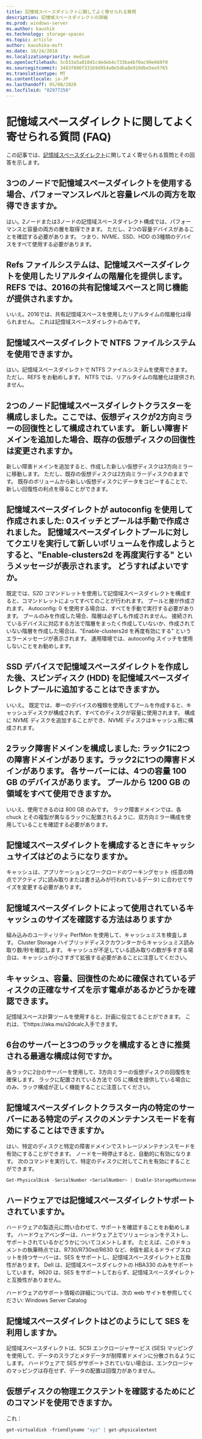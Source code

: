 ```yaml
---
title: 記憶域スペースダイレクトに関してよく寄せられる質問
description: 記憶域スペースダイレクトの詳細
ms.prod: windows-server
ms.author: kaushik
ms.technology: storage-spaces
ms.topic: article
author: kaushika-msft
ms.date: 10/24/2018
ms.localizationpriority: medium
ms.openlocfilehash: 5c033a5a810d1cdedeb4c733ba4bf0ac99e669f0
ms.sourcegitcommit: 3483f886f331b9d954a0e5dba8e910dbe5ee5765
ms.translationtype: MT
ms.contentlocale: ja-JP
ms.lasthandoff: 05/08/2020
ms.locfileid: "82977250"
---
```

# <a name="storage-spaces-direct---frequently-asked-questions-faq"></a>記憶域スペースダイレクトに関してよく寄せられる質問 (FAQ)

この記事では、[記憶域スペースダイレクト](storage-spaces-direct-overview.md)に関してよく寄せられる質問とその回答を示します。

## <a name="when-you-use-storage-spaces-direct-with-3-nodes-can-you-get-both-performance-and-capacity-tiers"></a>3つのノードで記憶域スペースダイレクトを使用する場合、パフォーマンスレベルと容量レベルの両方を取得できますか。

はい。2ノードまたは3ノードの記憶域スペースダイレクト構成では、パフォーマンスと容量の両方の層を取得できます。 ただし、2つの容量デバイスがあることを確認する必要があります。 つまり、NVME、SSD、HDD の3種類のデバイスをすべて使用する必要があります。

## <a name="refs-file-system-provides-real-time-tiering-with-storage-spaces-direct-does-refs-provide-the-same-functionality-with-shared-storage-spaces-in-2016"></a>Refs ファイルシステムは、記憶域スペースダイレクトを使用したリアルタイムの階層化を提供します。 REFS では、2016の共有記憶域スペースと同じ機能が提供されますか。

いいえ。2016では、共有記憶域スペースを使用したリアルタイムの階層化は得られません。 これは記憶域スペースダイレクトのみです。

## <a name="can-i-use-an-ntfs-file-system-with-storage-spaces-direct"></a>記憶域スペースダイレクトで NTFS ファイルシステムを使用できますか。

はい。記憶域スペースダイレクトで NTFS ファイルシステムを使用できます。 ただし、REFS をお勧めします。 NTFS では、リアルタイムの階層化は提供されません。

## <a name="i-have-configured-2-node-storage-spaces-direct-clusters-where-the-virtual-disk-is-configured-as-2-way-mirror-resiliency-if-i-add-a-new-fault-domain-will-the-resiliency-of-the-existing-virtual-disk-change"></a>2つのノード記憶域スペースダイレクトクラスターを構成しました。ここでは、仮想ディスクが2方向ミラーの回復性として構成されています。 新しい障害ドメインを追加した場合、既存の仮想ディスクの回復性は変更されますか。

新しい障害ドメインを追加すると、作成した新しい仮想ディスクは3方向ミラーに移動します。 ただし、既存の仮想ディスクは2方向ミラーディスクのままです。 既存のボリュームから新しい仮想ディスクにデータをコピーすることで、新しい回復性の利点を得ることができます。

## <a name="the-storage-spaces-direct-was-created-using-the-autoconfig0-switch-and-the-pool-was-created-manually-when-i-try-to-query-the-storage-spaces-direct-pool-to-create-a-new-volume-i-get-a-message-saying-enable-clusters2d-again-what-should-i-do"></a>記憶域スペースダイレクトが autoconfig を使用して作成されました: 0スイッチとプールは手動で作成されました。 記憶域スペースダイレクトプールに対してクエリを実行して新しいボリュームを作成しようとすると、"Enable-clusters2d を再度実行する" というメッセージが表示されます。 どうすればよいですか。

既定では、S2D コマンドレットを使用して記憶域スペースダイレクトを構成すると、コマンドレットによってすべてのことが行われます。 プールと層が作成されます。 Autoconfig: 0 を使用する場合は、すべてを手動で実行する必要があります。 プールのみを作成した場合、階層は必ずしも作成されません。 接続されているデバイスに対応する方法で階層をまったく作成していないか、作成されていない階層を作成した場合は、"Enable-clusters2d を再度有効にする" というエラーメッセージが表示されます。 運用環境では、autoconfig スイッチを使用しないことをお勧めします。

## <a name="is-it-possible-to-add-a-spinning-disk-hdd-to-the-storage-spaces-direct-pool-after-you-have-created-storage-spaces-direct-with-ssd-devices"></a>SSD デバイスで記憶域スペースダイレクトを作成した後、スピンディスク (HDD) を記憶域スペースダイレクトプールに追加することはできますか。

いいえ。 既定では、単一のデバイスの種類を使用してプールを作成すると、キャッシュディスクが構成されず、すべてのディスクが容量に使用されます。 構成に NVME ディスクを追加することができ、NVME ディスクはキャッシュ用に構成されます。

## <a name="i-have-configured-a-2-rack-fault-domain-rack-1-has-2-fault-domains-rack-2-has-1-fault-domain-each-server-has-4-capacity-100-gb-devices-can-i-use-all-1200-gb-of-space-from-the-pool"></a>2ラック障害ドメインを構成しました: ラック1に2つの障害ドメインがあります。ラック2に1つの障害ドメインがあります。 各サーバーには、4つの容量 100 GB のデバイスがあります。 プールから 1200 GB の領域をすべて使用できますか。

いいえ、使用できるのは 800 GB のみです。 ラック障害ドメインでは、各 chuck とその複製が異なるラックに配置されるように、双方向ミラー構成を使用していることを確認する必要があります。

## <a name="what-should-the-cache-size-be-when-i-am-configuring-storage-spaces-direct"></a>記憶域スペースダイレクトを構成するときにキャッシュサイズはどのようになりますか。

キャッシュは、アプリケーションとワークロードのワーキングセット (任意の時点でアクティブに読み取りまたは書き込みが行われているデータ) に合わせてサイズを変更する必要があります。

## <a name="how-can-i-determine-the-size-of-cache-that-is-being-used-by-storage-spaces-direct"></a>記憶域スペースダイレクトによって使用されているキャッシュのサイズを確認する方法はありますか

組み込みのユーティリティ PerfMon を使用して、キャッシュミスを検査します。 Cluster Storage ハイブリッドディスクカウンターからキャッシュミス読み取り数/秒を確認します。 キャッシュが不足している読み取りの数が多すぎる場合は、キャッシュが小さすぎて拡張する必要があることに注意してください。

## <a name="is-there-a-calculator-that-shows-the-exact-size-of-the-disks-that-are-being-set-aside-for-cache-capacity-and-resiliency-that-would-enable-me-to-plan-better"></a>キャッシュ、容量、回復性のために確保されているディスクの正確なサイズを示す電卓があるかどうかを確認できます。

記憶域スペース計算ツールを使用すると、計画に役立てることができます。 これは、でhttps://aka.ms/s2dcalc入手できます。

## <a name="what-is-the-best-configuration-that-you-would-recommend-when-configuring-6-servers-and-3-racks"></a>6台のサーバーと3つのラックを構成するときに推奨される最適な構成は何ですか。

各ラックに2台のサーバーを使用して、3方向ミラーの仮想ディスクの回復性を確保します。 ラックに配置されている方法で OS に構成を提供している場合にのみ、ラック構成が正しく機能することに注意してください。

## <a name="can-i-enable-maintenance-mode-for-a-specific-disk-on-a-specific-server-in-storage-spaces-direct-cluster"></a>記憶域スペースダイレクトクラスター内の特定のサーバーにある特定のディスクのメンテナンスモードを有効にすることはできますか。

はい、特定のディスクと特定の障害ドメインでストレージメンテナンスモードを有効にすることができます。 ノードを一時停止すると、自動的に有効になります。 次のコマンドを実行して、特定のディスクに対してこれを有効にすることができます。

```powershell
Get-PhysicalDisk -SerialNumber <SerialNumber> | Enable-StorageMaintenanceMode
```

## <a name="is-storage-spaces-direct-supported-on-my-hardware"></a>ハードウェアでは記憶域スペースダイレクトサポートされていますか。

ハードウェアの製造元に問い合わせて、サポートを確認することをお勧めします。 ハードウェアベンダーは、ハードウェア上でソリューションをテストし、サポートされているかどうかについてコメントします。 たとえば、このドキュメントの執筆時点では、R730/R730xd/R630 など、8個を超えるドライブスロットを持つサーバーは、SES をサポートし、記憶域スペースダイレクトと互換性があります。 Dell は、記憶域スペースダイレクトの HBA330 のみをサポートしています。 R620 は、SES をサポートしておらず、記憶域スペースダイレクトと互換性がありません。

ハードウェアのサポート情報の詳細については、次の web サイトを参照してください: Windows Server Catalog

## <a name="how-does-storage-spaces-direct-make-use-of-ses"></a>記憶域スペースダイレクトはどのようにして SES を利用しますか。

記憶域スペースダイレクトは、SCSI エンクロージャサービス (SES) マッピングを使用して、データのスラブとメタデータが耐障害ドメインに分散されるようにします。 ハードウェアで SES がサポートされていない場合は、エンクロージャのマッピングは存在せず、データの配置は回復力がありません。

## <a name="which-command-can-you-use-to-check-the-physical-extent-for-a-virtual-disk"></a>仮想ディスクの物理エクステントを確認するためにどのコマンドを使用できますか。

これ：

```powershell
get-virtualdisk -friendlyname "xyz" | get-physicalextent
```

